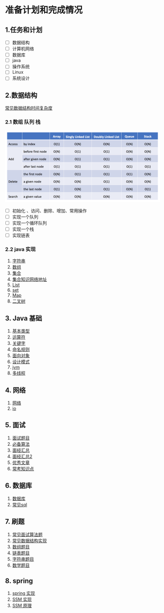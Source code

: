 # 准备计划和完成情况

## 1.任务和计划

- [ ] 数据结构
- [ ] 计算机网络
- [ ] 数据库
- [ ] java
- [ ] 操作系统
- [ ] Linux
- [ ] 系统设计

## 2.数据结构

[常见数据结构时间复杂度](http://bigocheatsheet.com/)

### 2.1 数组 队列 栈

![复杂度](picture/时间复杂度-基本数据结构.png)

- [ ] 初始化 、访问、删除、增加、常用操作
- [ ] 实现一个队列
- [ ] 实现一个循环队列
- [ ] 实现一个栈
- [ ] 实现链表
  
### 2.2 java 实现

1. [字符串](algorithmSourceCode/string.md)
2. [数组](algorithmSourceCode/array.md)
3. [集合](algorithmSourceCode/Collection.md)
4. [集合知识网络地址](https://mp.weixin.qq.com/s?__biz=MzI4Njg5MDA5NA==&mid=2247484122&idx=1&sn=c3bd6436b3e661ae15cb9d7154d82b89&chksm=ebd743dbdca0cacdcb272576f4be48c466bd73160a87227314e8fb21d5e4f9156c23902198ab&scene=21#wechat_redirect)
5. [List](algorithmSourceCode/List.md)
6. [set](algorithmSourceCode/set.md)
7. [Map](algorithmSourceCode/Map.md)
8. [二叉树](algorithmSourceCode/binaryTree.md)

## 3. Java 基础

1. [基本类型](javaBasicKnowledge/基本类型.md)
2. [运算符](javaBasicKnowledge/运算符.md)
3. [关键字](javaBasicKnowledge/java关键字.md)
4. [命名规则](javaBasicKnowledge/java命名规则.md)
5. [面向对象](javaBasicKnowledge/面向对象.md)
6. [设计模式](javaBasicKnowledge/设计模式.md)
7. [jvm](javaBasicKnowledge/jvm.md)
8. [多线程](javaBasicKnowledge/多线程.md)

## 4. 网络

1. [网络](network/network.md)
2. [io](network/io.md)

## 5. 面试

1. [面试题目](javaBasicKnowledge/面试问题.md)
2. [必备算法](javaBasicKnowledge/常用算法.md)
3. [面经汇总](面经汇总/面经汇总.md)
4. [面经汇总2](面经汇总/面经总结.md)
5. [优秀文章](javaBasicKnowledge/技术文章汇总.md)
6. [常考知识点](javaBasicKnowledge/打印/必记知识点.md)

## 6. 数据库

1. [数据库](dataBase/mysql.md)
2. [常见sql](dataBase/常见sql.md)

## 7. 刷题

1. [常见面试算法题](https://yq.aliyun.com/articles/40478)
2. [常见数据结构实现](sum-alg/design.md)
3. [数组题目](sum-alg/array.md)
4. [链表题目](sum-alg/linkedList.md)
5. [字符串题目](sum-alg/string.md)
6. [数学题目](sum-alg/math.md)

## 8. spring

1. [spring 实现](spring/spring.md)
2. [SSM 实现](spring/ssm.md)
3. [SSM 原理](spring/spring原理.md)